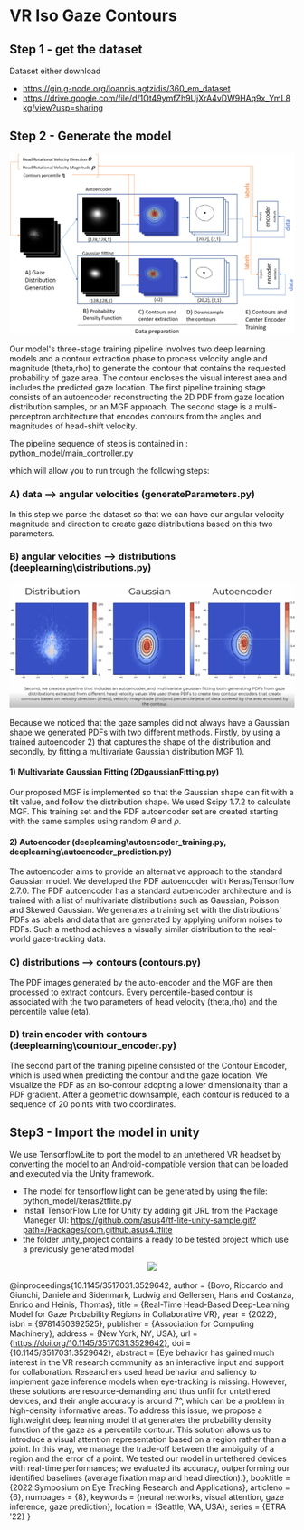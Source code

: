 # VR Iso Gaze Contours

## Step 1 - get the dataset
Dataset either download 
- https://gin.g-node.org/ioannis.agtzidis/360_em_dataset
- https://drive.google.com/file/d/1Ot49ymfZh9UjXrA4vDW9HAq9x_YmL8kg/view?usp=sharing

## Step 2 - Generate the model 

<p align="center">
  <img src="media/pipeline.PNG">
</p>

Our model's three-stage training pipeline involves two deep learning models and a contour extraction phase to process velocity angle and magnitude (theta,rho) to generate the contour that contains the requested probability of gaze area. The contour encloses the visual interest area and includes the predicted gaze location. The first pipeline training stage consists of an autoencoder reconstructing the 2D PDF from gaze location distribution samples, or an MGF approach. The second stage is a multi-perceptron architecture that encodes contours from the angles and magnitudes of head-shift velocity.

The pipeline sequence of steps is contained in : python_model/main_controller.py 

which will allow you to run trough the following steps:

### A) data --> angular velocities (generateParameters.py) 

In this step we parse the dataset so that we can have our angular velocity magnitude and direction to create gaze distributions based on this two parameters. 

### B) angular velocities --> distributions (deeplearning\\distributions.py)

<p align="center">
  <img src="media/comparision.gif">
</p>

Because we noticed that the gaze samples did not always have a Gaussian shape we generated PDFs with two different methods. Firstly, by using a trained autoencoder 2) that captures the shape of the distribution and secondly, by fitting a multivariate Gaussian distribution MGF 1).

#### 1) Multivariate Gaussian Fitting (2DgaussianFitting.py)

Our proposed MGF is implemented so that the Gaussian shape can fit with a tilt value, and follow the distribution shape. We used Scipy 1.7.2 to calculate MGF. This training set and the PDF autoencoder set are created starting with the same samples using random $\theta$  and $\rho$.

#### 2) Autoencoder (deeplearning\\autoencoder_training.py, deeplearning\\autoencoder_prediction.py)

The autoencoder aims to provide an alternative approach to the standard Gaussian model. We developed the PDF autoencoder with Keras/Tensorflow 2.7.0. The PDF autoencoder has a standard autoencoder architecture and is trained with a list of multivariate distributions such as Gaussian, Poisson and Skewed Gaussian. We generates a training set with the distributions' PDFs as labels and data that are generated by applying uniform noises to PDFs. Such a method achieves a visually similar distribution to the real-world gaze-tracking data.

### C) distributions --> contours (contours.py)

The PDF images generated by the auto-encoder and the MGF are then processed to extract contours. Every percentile-based contour is associated with the two parameters of head velocity (theta,rho) and the percentile value (eta). 

### D) train encoder with contours  (deeplearning\\countour_encoder.py)

The second part of the training pipeline consisted of the Contour Encoder, which is used when predicting the contour and the gaze location. We visualize the PDF as an iso-contour adopting a lower dimensionality than a PDF gradient. After a geometric downsample, each contour is reduced to a sequence of 20 points with two coordinates.

## Step3 - Import the model in unity 
We use TensorflowLite to port the model to an untethered VR headset by converting the model to an Android-compatible version that can be loaded and executed via the Unity framework.
- The model for tensorflow light can be generated by using the file: python_model/keras2tflite.py
- Install TensorFlow Lite for Unity by adding git URL from the Package Maneger UI: https://github.com/asus4/tf-lite-unity-sample.git?path=/Packages/com.github.asus4.tflite
- the folder unity_project contains a ready to be tested project which use a previously generated model 

<p align="center">
  <img src="media/unity.gif">
</p>

@inproceedings{10.1145/3517031.3529642,
author = {Bovo, Riccardo and Giunchi, Daniele and Sidenmark, Ludwig and Gellersen, Hans and Costanza, Enrico and Heinis, Thomas},
title = {Real-Time Head-Based Deep-Learning Model for Gaze Probability Regions in Collaborative VR},
year = {2022},
isbn = {9781450392525},
publisher = {Association for Computing Machinery},
address = {New York, NY, USA},
url = {https://doi.org/10.1145/3517031.3529642},
doi = {10.1145/3517031.3529642},
abstract = {Eye behavior has gained much interest in the VR research community as an interactive input and support for collaboration. Researchers used head behavior and saliency to implement gaze inference models when eye-tracking is missing. However, these solutions are resource-demanding and thus unfit for untethered devices, and their angle accuracy is around 7°, which can be a problem in high-density informative areas. To address this issue, we propose a lightweight deep learning model that generates the probability density function of the gaze as a percentile contour. This solution allows us to introduce a visual attention representation based on a region rather than a point. In this way, we manage the trade-off between the ambiguity of a region and the error of a point. We tested our model in untethered devices with real-time performances; we evaluated its accuracy, outperforming our identified baselines (average fixation map and head direction).},
booktitle = {2022 Symposium on Eye Tracking Research and Applications},
articleno = {6},
numpages = {8},
keywords = {neural networks, visual attention, gaze inference, gaze prediction},
location = {Seattle, WA, USA},
series = {ETRA '22}
}

